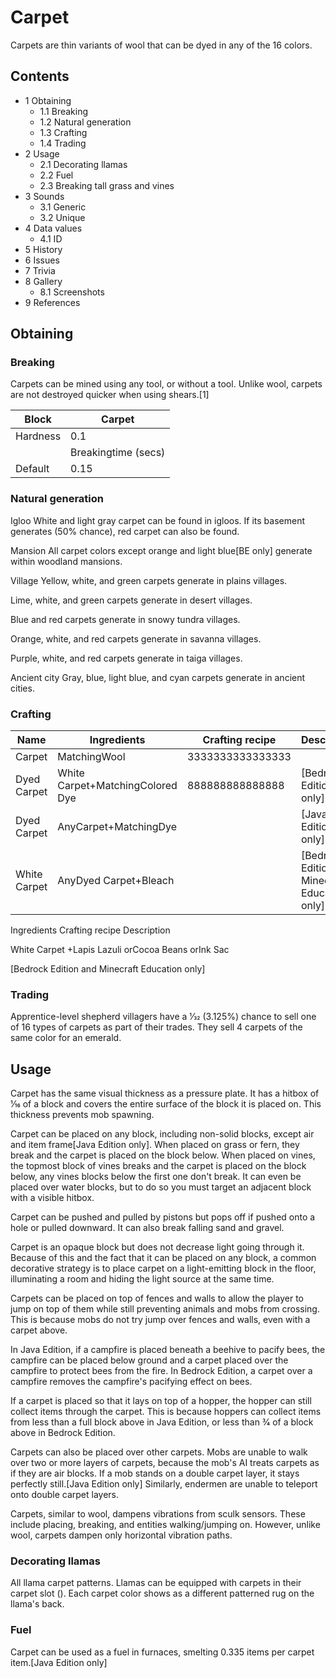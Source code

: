 # Carpet
Carpets are thin variants of wool that can be dyed in any of the 16 colors.

## Contents
- 1 Obtaining
	- 1.1 Breaking
	- 1.2 Natural generation
	- 1.3 Crafting
	- 1.4 Trading
- 2 Usage
	- 2.1 Decorating llamas
	- 2.2 Fuel
	- 2.3 Breaking tall grass and vines
- 3 Sounds
	- 3.1 Generic
	- 3.2 Unique
- 4 Data values
	- 4.1 ID
- 5 History
- 6 Issues
- 7 Trivia
- 8 Gallery
	- 8.1 Screenshots
- 9 References

## Obtaining
### Breaking
Carpets can be mined using any tool, or without a tool. Unlike wool, carpets are not destroyed quicker when using shears.[1]

| Block    | Carpet              |
|----------|---------------------|
| Hardness | 0.1                 |
|          | Breakingtime (secs) |
| Default  | 0.15                |

### Natural generation
Igloo
White and light gray carpet can be found in igloos. If its basement generates (50% chance), red carpet can also be found.

Mansion
All carpet colors except orange and light blue‌[BE  only] generate within woodland mansions.

Village
Yellow, white, and green carpets generate in plains villages.

Lime, white, and green carpets generate in desert villages.

Blue and red carpets generate in snowy tundra villages.

Orange, white, and red carpets generate in savanna villages.

Purple, white, and red carpets generate in taiga villages.

Ancient city
Gray, blue, light blue, and cyan carpets generate in ancient cities.

### Crafting
| Name         | Ingredients                      | Crafting recipe  | Description                                      |
|--------------|----------------------------------|------------------|--------------------------------------------------|
| Carpet       | MatchingWool                     | 3333333333333333 |                                                  |
| Dyed Carpet  | White Carpet+MatchingColored Dye | 888888888888888  | ‌[Bedrock Edition  only]                         |
| Dyed Carpet  | AnyCarpet+MatchingDye            |                  | ‌[Java Edition  only]                            |
| White Carpet | AnyDyed Carpet+Bleach            |                  | ‌[Bedrock Edition and Minecraft Education  only] |




Ingredients
Crafting recipe
Description


White Carpet +Lapis Lazuli orCocoa Beans orInk Sac



‌[Bedrock Edition and Minecraft Education  only]



### Trading
Apprentice-level shepherd villagers have a 1⁄32 (3.125%) chance to sell one of 16 types of carpets as part of their trades. They sell 4 carpets of the same color for an emerald.

## Usage
Carpet has the same visual thickness as a pressure plate. It has a hitbox of 1⁄16 of a block and covers the entire surface of the block it is placed on. This thickness prevents mob spawning.

Carpet can be placed on any block, including non-solid blocks, except air and item frame‌[Java Edition  only]. When placed on grass or fern, they break and the carpet is placed on the block below. When placed on vines, the topmost block of vines breaks and the carpet is placed on the block below, any vines blocks below the first one don't break. It can even be placed over water blocks, but to do so you must target an adjacent block with a visible hitbox.

Carpet can be pushed and pulled by pistons but pops off if pushed onto a hole or pulled downward. It can also break falling sand and gravel.

Carpet is an opaque block but does not decrease light going through it. Because of this and the fact that it can be placed on any block, a common decorative strategy is to place carpet on a light-emitting block in the floor, illuminating a room and hiding the light source at the same time.

Carpets can be placed on top of fences and walls to allow the player to jump on top of them while still preventing animals and mobs from crossing. This is because mobs do not try jump over fences and walls, even with a carpet above. 

In Java Edition, if a campfire is placed beneath a beehive to pacify bees, the campfire can be placed below ground and a carpet placed over the campfire to protect bees from the fire. In Bedrock Edition, a carpet over a campfire removes the campfire's pacifying effect on bees.

If a carpet is placed so that it lays on top of a hopper, the hopper can still collect items through the carpet. This is because hoppers can collect items from less than a full block above in Java Edition, or less than 3⁄4 of a block above in Bedrock Edition.

Carpets can also be placed over other carpets. Mobs are unable to walk over two or more layers of carpets, because the mob's AI treats carpets as if they are air blocks. If a mob stands on a double carpet layer, it stays perfectly still.‌[Java Edition  only] Similarly, endermen are unable to teleport onto double carpet layers.

Carpets, similar to wool, dampens vibrations from sculk sensors. These include placing, breaking, and entities walking/jumping on. However, unlike wool, carpets dampen only horizontal vibration paths.

### Decorating llamas
All llama carpet patterns.
Llamas can be equipped with carpets in their carpet slot (). Each carpet color shows as a different patterned rug on the llama's back.

### Fuel
Carpet can be used as a fuel in furnaces, smelting 0.335 items per carpet item.‌[Java Edition  only]

